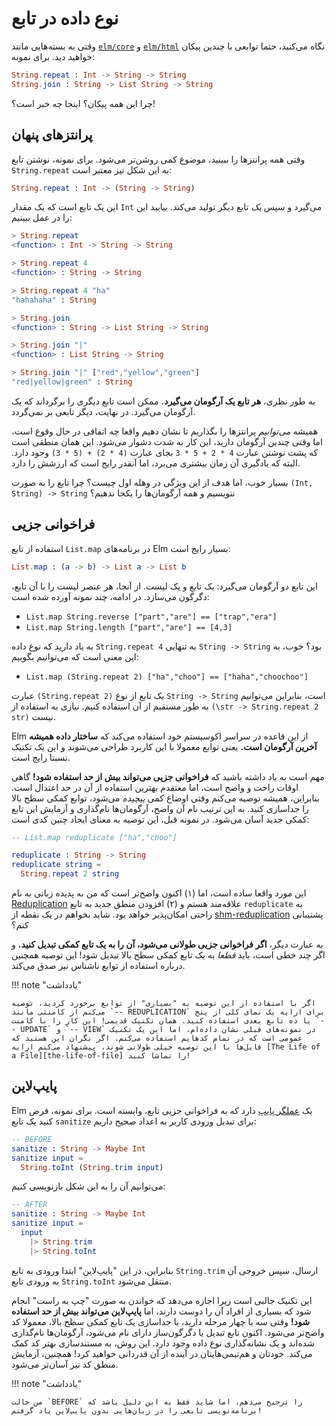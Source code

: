 # نوع داده در تابع

وقتی به بسته‌هایی مانند [`elm/core`][elm-core] و [`elm/html`][elm-html] نگاه می‌کنید، حتما توابعی با چندین پیکان خواهید دید. برای نمونه:

```elm
String.repeat : Int -> String -> String
String.join : String -> List String -> String
```

چرا این همه پیکان؟ اینجا چه خبر است؟!

## پرانتزهای پنهان

وقتی همه پرانتزها را ببینید، موضوع کمی روشن‌تر می‌شود. برای نمونه، نوشتن تابع `String.repeat` به این شکل نیز معتبر است:

```elm
String.repeat : Int -> (String -> String)
```

این یک تابع است که یک مقدار `Int` می‌گیرد و سپس _یک_ تابع دیگر تولید می‌کند. بیایید این را در عمل ببینیم:

```elm
> String.repeat
<function> : Int -> String -> String

> String.repeat 4
<function> : String -> String

> String.repeat 4 "ha"
"hahahaha" : String

> String.join
<function> : String -> List String -> String

> String.join "|"
<function> : List String -> String

> String.join "|" ["red","yellow","green"]
"red|yellow|green" : String
```

به طور نظری، **هر تابع یک آرگومان می‌گیرد.** ممکن است تابع دیگری را برگرداند که یک آرگومان می‌گیرد. در نهایت، دیگر تابعی بر نمی‌گردد.

همیشه _می‌توانیم_ پرانتزها را بگذاریم تا نشان دهیم واقعا چه اتفاقی در حال وقوع است، اما وقتی چندین آرگومان دارید، این کار به شدت دشوار می‌شود. این همان منطقی است که پشت نوشتن عبارت `4 * 2 + 5 * 3` بجای عبارت `(4 * 2) + (5 * 3)` وجود دارد. البته که یادگیری آن زمان بیشتری می‌برد، اما آنقدر رایج است که ارزشش را دارد.

بسیار خوب، اما هدف از این ویژگی در وهله اول چیست؟ چرا تابع را به صورت `(Int, String) -> String` ننویسیم و همه آرگومان‌ها را یکجا ندهیم؟

## فراخوانی جزیی

استفاده از تابع `List.map` در برنامه‌های Elm بسیار رایج است:

```elm
List.map : (a -> b) -> List a -> List b
```

این تابع دو آرگومان می‌گیرد: یک تابع و یک لیست. از آنجا، هر عنصر لیست را با آن تابع، دگرگون می‌سازد. در ادامه، چند نمونه آورده شده است:

- `List.map String.reverse ["part","are"] == ["trap","era"]`
- `List.map String.length ["part","are"] == [4,3]`

به یاد دارید که نوع داده `String.repeat 4` به تنهایی `String -> String` بود؟ خوب، به این معنی است که می‌توانیم بگوییم:

- `List.map (String.repeat 2) ["ha","choo"] == ["haha","choochoo"]`

عبارت `(String.repeat 2)` یک تابع از نوع `String -> String` است، بنابراین می‌توانیم به طور مستقیم از آن استفاده کنیم. نیازی به استفاده از `(\str -> String.repeat 2 str)` نیست.

Elm از این قاعده در سراسر اکوسیستم خود استفاده می‌کند که **ساختار داده همیشه آخرین آرگومان است.** یعنی توابع معمولا با این کاربرد طراحی می‌شوند و این یک تکنیک نسبتا رایج است.

مهم است به یاد داشته باشید که **فراخوانی جزیی می‌تواند بیش از حد استفاده شود!** گاهی اوقات راحت و واضح است، اما معتقدم بهترین استفاده از آن در حد اعتدال است. بنابراین، همیشه توصیه می‌کنم وقتی اوضاع کمی _پیچیده_ می‌شود، توابع کمکی سطح بالا را جداسازی کنید. به این ترتیب نام آن واضح، آرگومان‌ها نام‌گذاری و آزمایش این تابع کمکی جدید آسان می‌شود. در نمونه قبل، این توصیه به معنای ایجاد چنین کدی است:

```elm
-- List.map reduplicate ["ha","choo"]

reduplicate : String -> String
reduplicate string =
  String.repeat 2 string
```

این مورد واقعا ساده است، اما (۱) اکنون واضح‌تر است که من به پدیده زبانی به نام [Reduplication][reduplication] علاقه‌مند هستم و (۲) افزودن منطق جدید به تابع `reduplicate` به راحتی امکان‌پذیر خواهد بود. شاید بخواهم در یک نقطه از [shm-reduplication][shm-reduplication] پشتیبانی کنم؟

به عبارت دیگر، **اگر فراخوانی جزیی طولانی می‌شود، آن را به یک تابع کمکی تبدیل کنید.** و اگر چند خطی است، باید _قطعا_ به یک تابع کمکی سطح بالا تبدیل شود! این توصیه همچنین درباره استفاده از توابع ناشناس نیز صدق می‌کند.

!!! note "یادداشت"

	اگر با استفاده از این توصیه به "بسیاری" از توابع برخورد کردید، توصیه می‌کنم از کامنتی مانند `-- REDUPLICATION` برای ارایه یک نمای کلی از پنج یا ده تابع بعدی استفاده کنید. همان تکنیک قدیمی! این کار را با کامنت `-- UPDATE` و `-- VIEW` در نمونه‌های قبلی نشان داده‌ام، اما این یک تکنیک عمومی است که در تمام کدهایم استفاده می‌کنم. اگر نگران این هستید که فایل‌ها با این توصیه خیلی طولانی شوند، پیشنهاد می‌کنم ارایه [The Life of a File][the-life-of-file] را تماشا کنید!

## پایپ‌لاین

Elm یک [عملگر پایپ][pipe] دارد که به فراخوانی جزیی تابع، وابسته است. برای نمونه، فرض کنید یک تابع `sanitize` برای تبدیل ورودی کاربر به اعداد صحیح داریم:

```elm
-- BEFORE
sanitize : String -> Maybe Int
sanitize input =
  String.toInt (String.trim input)
```

می‌توانیم آن را به این شکل بازنویسی کنیم:

```elm
-- AFTER
sanitize : String -> Maybe Int
sanitize input =
  input
    |> String.trim
    |> String.toInt
```

بنابراین، در این "پایپ‌لاین" ابتدا ورودی به تابع `String.trim` ارسال، سپس خروجی آن به ورودی تابع `String.toInt` منتقل می‌شود.

این تکنیک جالبی است زیرا اجازه می‌دهد که خواندن به صورت "چپ به راست" انجام شود که بسیاری از افراد آن را دوست دارند، اما **پایپ‌لاین می‌تواند بیش از حد استفاده شود!** وقتی سه یا چهار مرحله دارید، با جداسازی یک تابع کمکی سطح بالا، معمولا کد واضح‌تر می‌شود. اکنون تابع تبدیل یا دگرگون‌ساز دارای نام می‌شود، آرگومان‌ها نام‌گذاری شده‌اند و یک نشانه‌گذاری نوع داده وجود دارد. این روش، به مستندسازی بهتر کد کمک می‌کند. خودتان و هم‌تیمی‌هایتان در آینده از آن قدردانی خواهید کرد! همچنین، آزمایش منطق کد نیز آسان‌تر می‌شود.

!!! note "یادداشت"

	من حالت `BEFORE` را ترجیح می‌دهم، اما شاید فقط به این دلیل باشد که برنامه‌نویسی تابعی را در زبان‌هایی بدون پایپ‌لاین یاد گرفتم!

[elm-core]: https://package.elm-lang.org/packages/elm/core/latest
[elm-html]: https://package.elm-lang.org/packages/elm/html/latest
[reduplication]: https://en.wikipedia.org/wiki/Reduplication
[shm-reduplication]: https://en.wikipedia.org/wiki/Shm-reduplication
[the-life-of-file]: https://youtu.be/XpDsk374LDE
[pipe]: https://package.elm-lang.org/packages/elm/core/latest/Basics#|&gt;